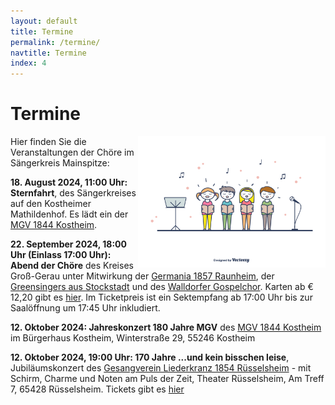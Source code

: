 ```yaml
---
layout: default
title: Termine
permalink: /termine/
navtitle: Termine
index: 4
---
```

# Termine
<img style="width: 300px; float: right;" alt="Chor" src="/Saengerkreis/choir4.svg">

Hier finden Sie die Veranstaltungen der Chöre im Sängerkreis Mainspitze:


**18. August 2024, 11:00 Uhr: Sternfahrt**, des Sängerkreises auf den Kostheimer Mathildenhof. Es lädt ein der [MGV 1844 Kostheim](https://mgv1844.de/).

**22. September 2024, 18:00 Uhr (Einlass 17:00 Uhr): Abend der Chöre** des Kreises Groß-Gerau unter Mitwirkung der [Germania 1857 Raunheim](https://germania-raunheim.de/), der [Greensingers aus Stockstadt](https://www.greensingers.de/) und des [Walldorfer Gospelchor](https://www.walldorfer-gospelchor.de/).  Karten ab € 12,20 gibt es [hier](https://grossgerau.reservix.de/events). Im Ticketpreis ist ein Sektempfang ab 17:00 Uhr bis zur Saalöffnung um 17:45 Uhr inkludiert.

**12. Oktober 2024: Jahreskonzert 180 Jahre MGV** des [MGV 1844 Kostheim](https://mgv1844.de/) im Bürgerhaus Kostheim, Winterstraße 29, 55246 Kostheim

**12. Oktober 2024, 19:00 Uhr: 170 Jahre ...und kein bisschen leise**, Jubiläumskonzert des [Gesangverein Liederkranz 1854 Rüsselsheim](https://liederkranz1854.de/) - mit Schirm, Charme und Noten am Puls der Zeit, Theater Rüsselsheim, Am Treff 7, 65428 Rüsselsheim. Tickets gibt es [hier](https://theater-ruesselsheim.reservix.de/p/reservix/event/2280966)

<br><br><br><br><br><br><br><br><br><br><br>
